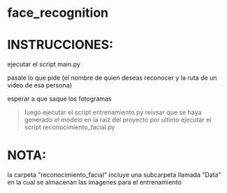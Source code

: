 # face_recognition

# INSTRUCCIONES:
ejecutar el script main.py
>
pasale lo que pide (el nombre de quien deseas reconocer y la ruta de un video de esa persona)
> 
esperar a que saque los fotogramas
> luego ejecutar el script entrenamiento.py
> reivsar que se haya generado el modelo en la raiz del proyecto
> por ultimo ejecutar el script reconocimiento_facial.py

# NOTA:
la carpeta "reconocimiento_facial" incluye una subcarpeta llamada "Data" en la cual se almacenan las imagenes para el entrenamiento
